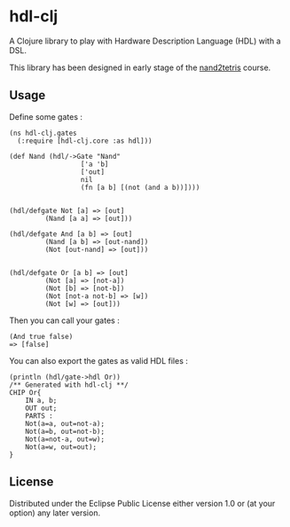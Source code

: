 # hdl-clj

A Clojure library to play with Hardware Description Language (HDL) with a DSL.

This library has been designed in early stage of the [nand2tetris](http://nand2tetris.org) course.

## Usage

Define some gates :

    (ns hdl-clj.gates
      (:require [hdl-clj.core :as hdl]))

    (def Nand (hdl/->Gate "Nand"
                      ['a 'b]
                      ['out]
                      nil
                      (fn [a b] [(not (and a b))])))


    (hdl/defgate Not [a] => [out]
             (Nand [a a] => [out]))

    (hdl/defgate And [a b] => [out]
             (Nand [a b] => [out-nand])
             (Not [out-nand] => [out]))


    (hdl/defgate Or [a b] => [out]
             (Not [a] => [not-a])
             (Not [b] => [not-b])
             (Not [not-a not-b] => [w])
             (Not [w] => [out]))


Then you can call your gates :

    (And true false)
    => [false]


You can also export the gates as valid HDL files :

    (println (hdl/gate->hdl Or))
    /** Generated with hdl-clj **/
    CHIP Or{
    	IN a, b;
    	OUT out;
    	PARTS :
    	Not(a=a, out=not-a);
    	Not(a=b, out=not-b);
    	Not(a=not-a, out=w);
    	Not(a=w, out=out);
    }


## License

Distributed under the Eclipse Public License either version 1.0 or (at
your option) any later version.
